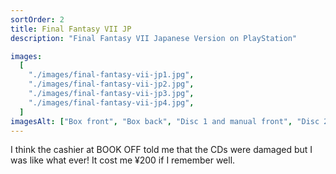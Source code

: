 ```yaml
---
sortOrder: 2
title: Final Fantasy VII JP
description: "Final Fantasy VII Japanese Version on PlayStation"

images:
  [
    "./images/final-fantasy-vii-jp1.jpg",
    "./images/final-fantasy-vii-jp2.jpg",
    "./images/final-fantasy-vii-jp3.jpg",
    "./images/final-fantasy-vii-jp4.jpg",
  ]
imagesAlt: ["Box front", "Box back", "Disc 1 and manual front", "Disc 2 and 3"]
---
```


I think the cashier at BOOK OFF told me that the CDs were damaged but I was like what ever! It cost me ¥200 if I remember well.
